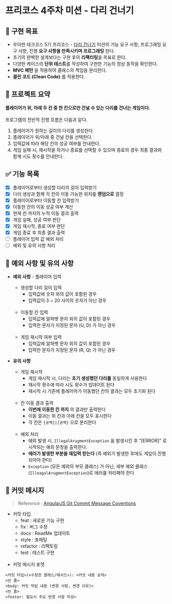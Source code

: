# 프리코스 4주차 미션 - 다리 건너기

## 🚩 구현 목표

- 우아한 테크코스 5기 프리코스 - [다리 건너기](https://github.com/woowacourse-precourse/java-bridge) 미션의 기능 요구 사항, 프로그래밍 요구 사항, 진행 **요구
  사항을 만족시키며 프로그래밍** 한다.
- 초기의 완벽한 설계보다는 구현 후의 **리팩터링**을 목표로 한다. 
- 다양한 케이스의 **단위 테스트**를 작성하여 구현한 기능의 정상 동작을 확인한다.
- **MVC 패턴** 을 적용하여 클래스의 책임을 분리한다.
- **클린 코드 (Clean Code)** 를 적용한다.

## 📄 프로젝트 요약
**플레이어가 위, 아래 두 칸 중 한 칸으로만 건널 수 있는 다리를 건너는 게임이다.**  
<br/>
프로그램의 전반적 진행 흐름은 다음과 같다.
1. 플레이어가 원하는 길이의 다리를 생성한다.
2. 플레이어가 위/아래 중 건널 칸을 선택한다.
3. 입력값에 따라 해당 칸의 성공 여부를 안내한다. 
4. 게임 실패 시, 재시작을 하거나 종료를 선택할 수 있으며 종료의 경우 최종 결과와 함께 시도 횟수를 안내한다.

## ✅ 기능 목록

- [X] 플레이어로부터 생성할 다리의 길이 입력받기
- [X] 다리 생성과 함께 각 칸의 이동 가능한 위치를 **랜덤으로** 결정
- [X] 플레이어로부터 이동할 칸 입력받기
- [X] 이동한 칸의 이동 성공 여부 계산
- [X] 현재 칸 까지의 누적 이동 결과 출력
- [X] 개임 실패, 성공 여부 판단
- [X] 게임 재시작, 종료 여부 판단
- [X] 게임 종료 후 최종 결과 출력
- [ ] 플레이어 입력 값 예외 처리
- [ ] 예외 및 유의 사항 처리

## 🚨 예외 사항 및 유의 사항

* **예외 사항** - 플레이어 입력
    * 생성할 다리 길이 입력
        * 입력값에 숫자 외의 값이 포함된 경우
        * 입력값이 3 ~ 20 사이의 숫자가 아닌 경우  
          <br/>
    * 이동할 칸 입력
        * 입력값에 알파벳 문자 외의 값이 포함된 경우
        * 입력한 문자가 지정된 문자 (U, D) 가 아닌 경우   
          <br/>
    * 게임 재시작 여부 입력
        * 입력값에 알파벳 문자 외의 값이 포함된 경우
        * 입력한 문자가 지정된 문자 (R, Q) 가 아닌 경우  


* **유의 사항**
    * 게임 재시작
        * 게임 재시작 시, 다리는 **초기 생성했던 다리를** 동일하게 사용한다
        * 재시작 횟수에 따라 시도 횟수가 업데이트 된다
        * 재시작 시 기존에 플레이어가 이동했던 칸의 결과는 모두 초기화 된다  
          <br/>
    * 칸 이동 결과 출력
        * **이번에 이동한 칸 까지** 의 결과만 출력한다
        * 이동 결과는 위 칸과 아래 칸을 모두 표시한다
        * 각 칸은 `{공백}|{공백}` 으로 분리한다  
          <br/>
    * 예외 처리
        * 예외 발생 시, `IllegalArugmentException` 을 발생시킨 후 "[ERROR]" 로 시작되는 예외 문장을 출력한다. 
        * **에러가 발생한 부분을 재입력 받는다** (즉 예외가 발생한 후에도 게임이 진행되어야 한다)
        * `Exception` (모든 예외의 부모 클래스) 가 아닌, 세부 예외 클래스 (`IlleagalArugmentException`)로 에러를 처리해야 한다

## 📝 커밋 메시지

> Reference : [AngularJS Git Commit Message Coventions](https://gist.github.com/stephenparish/9941e89d80e2bc58a153)

* 커밋 타입
    * feat : 새로운 기능 구현
    * fix  : 버그 수정
    * docs : ReadMe 업데이트
    * style : 포매팅
    * refactor : 리팩토링
    * test : 테스트 구현  
      <br/>
* 커밋 메시지 포맷

```
<커밋 타입>(<수정한 클래스/메서드>): <커밋 내용 요약>
<빈 줄>
<body: 커밋 작업 내용 (변경 사항, 변경 이유)>
<빈 줄>
<footer: 필요시 주요 변경 사항 작성>
```
